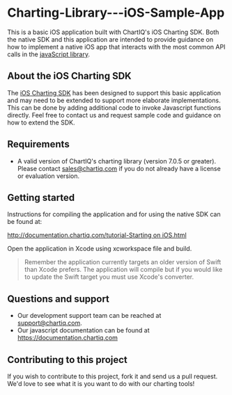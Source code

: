 # Charting-Library---iOS-Sample-App

This is a basic iOS application built with ChartIQ's iOS Charting SDK. 
Both the native SDK and this application are intended to provide guidance on how to implement a native iOS app that interacts with the most common API calls in the [javaScript library](https://documentation.chartiq.com).

## About the iOS Charting SDK

The [iOS Charting SDK](https://github.com/ChartIQ/Charting-Library---iOS-SDK) has been designed to support this basic application and may need to be extended to support more elaborate implementations.
This can be done by adding additional code to invoke Javascript functions directly. 
Feel free to contact us and request sample code and guidance on how to extend the SDK.

## Requirements

- A valid version of ChartIQ's charting library (version 7.0.5 or greater). Please contact sales@chartiq.com if you do not already have a license or evaluation version.

## Getting started

Instructions for compiling the application and for using the native SDK can be found at:

[http://documentation.chartiq.com/tutorial-Starting on iOS.html](http://documentation.chartiq.com/tutorial-Starting%20on%20iOS.html)

Open the application in Xcode using xcworkspace file and build. 
> Remember the application currently targets an older version of Swift than Xcode prefers. The application will compile but if you would like to update the Swift target you must use Xcode's converter.

## Questions and support

- Our development support team can be reached at [support@chartiq.com](mailto:support@chartiq.com).
- Our javascript documentation can be found at https://documentation.chartiq.com

## Contributing to this project

If you wish to contribute to this project, fork it and send us a pull request.
We'd love to see what it is you want to do with our charting tools!
